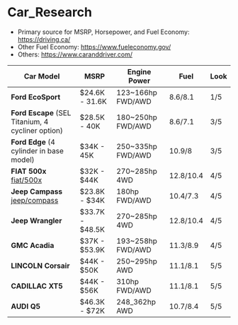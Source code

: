 # Car_Research
- Primary source for MSRP, Horsepower, and Fuel Economy: https://driving.ca/
- Other Fuel Economy: https://www.fueleconomy.gov/
- Others: https://www.caranddriver.com/

Car Model | MSRP | Engine Power | Fuel | Look|
-- | -- | -- | -- | -- |
**Ford EcoSport** | $24.6K - 31.6K | 123~166hp FWD/AWD  | 8.6/8.1 | 1/5 |
**Ford Escape** (SEL Titanium, 4 cycliner option) | $28.5K - 40K | 180~250hp FWD/AWD | 8.6/7.1 | 3/5 |
**Ford Edge** (4 cylinder in base model) | $34K - 45K | 250~335hp FWD/AWD | 10.9/8 | 3/5 |
**FIAT 500x** [fiat/500x](https://driving.ca/fiat/500x) | $32K - $44K | 270~285hp 4WD | 12.8/10.4 | 4/5 |
**Jeep Campass** [jeep/compass](https://driving.ca/jeep/compass)| $23.8K - $34K | 180hp FWD/AWD | 10.4/7.3 | 4/5 |
**Jeep Wrangler** | $33.7K - $48.5K | 270~285hp 4WD | 12.8/10.4 | 4/5 |
**GMC Acadia** | $37K - $53.9K | 193~258hp FWD/AWD | 11.3/8.9 | 4/5 |
**LINCOLN Corsair** | $44K - $50K | 250~295hp AWD | 11.1/8.1 | 5/5 |
**CADILLAC XT5** | $44K - $56K | 310hp FWD/AWD | 11.1/8.1 | 5/5 |
**AUDI Q5** | $46.3K - $72K | 248_362hp AWD | 10.7/8.4 | 5/5 |


